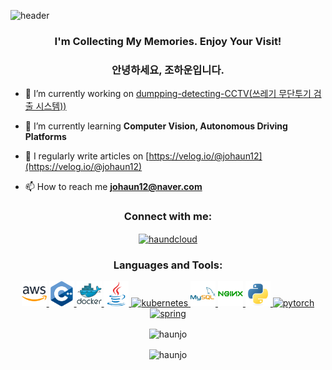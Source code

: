 ![header](https://capsule-render.vercel.app/api?type=Waving&color=auto&height=300&section=header&text=HaundCloud&fontSize=90)



<h3 align="center">I'm Collecting My Memories. Enjoy Your Visit!</h3>
<h3 align="center">안녕하세요, 조하운입니다.</h3>


- 🔭 I’m currently working on [dumpping-detecting-CCTV(쓰레기 무단투기 검출 시스템))](https://github.com/haunJo/dumping-detecting-CCTV)

- 🌱 I’m currently learning **Computer Vision, Autonomous Driving Platforms**

- 📝 I regularly write articles on [https://velog.io/@johaun12](https://velog.io/@johaun12)

- 📫 How to reach me **johaun12@naver.com**

<h3 align="center">Connect with me:</h3>
<p align="center">
<a href="https://instagram.com/haundcloud" target="blank"><img align="center" src="https://raw.githubusercontent.com/rahuldkjain/github-profile-readme-generator/master/src/images/icons/Social/instagram.svg" alt="haundcloud" height="30" width="40" /></a>
</p>

<h3 align="center">Languages and Tools:</h3>
<p align="center"> <a href="https://aws.amazon.com" target="_blank" rel="noreferrer"> <img src="https://raw.githubusercontent.com/devicons/devicon/master/icons/amazonwebservices/amazonwebservices-original-wordmark.svg" alt="aws" width="40" height="40"/> </a> <a href="https://www.w3schools.com/cpp/" target="_blank" rel="noreferrer"> <img src="https://raw.githubusercontent.com/devicons/devicon/master/icons/cplusplus/cplusplus-original.svg" alt="cplusplus" width="40" height="40"/> </a> <a href="https://www.docker.com/" target="_blank" rel="noreferrer"> <img src="https://raw.githubusercontent.com/devicons/devicon/master/icons/docker/docker-original-wordmark.svg" alt="docker" width="40" height="40"/> </a> <a href="https://www.java.com" target="_blank" rel="noreferrer"> <img src="https://raw.githubusercontent.com/devicons/devicon/master/icons/java/java-original.svg" alt="java" width="40" height="40"/> </a> <a href="https://kubernetes.io" target="_blank" rel="noreferrer"> <img src="https://www.vectorlogo.zone/logos/kubernetes/kubernetes-icon.svg" alt="kubernetes" width="40" height="40"/> </a> <a href="https://www.mysql.com/" target="_blank" rel="noreferrer"> <img src="https://raw.githubusercontent.com/devicons/devicon/master/icons/mysql/mysql-original-wordmark.svg" alt="mysql" width="40" height="40"/> </a> <a href="https://www.nginx.com" target="_blank" rel="noreferrer"> <img src="https://raw.githubusercontent.com/devicons/devicon/master/icons/nginx/nginx-original.svg" alt="nginx" width="40" height="40"/> </a> <a href="https://www.python.org" target="_blank" rel="noreferrer"> <img src="https://raw.githubusercontent.com/devicons/devicon/master/icons/python/python-original.svg" alt="python" width="40" height="40"/> </a> <a href="https://pytorch.org/" target="_blank" rel="noreferrer"> <img src="https://www.vectorlogo.zone/logos/pytorch/pytorch-icon.svg" alt="pytorch" width="40" height="40"/> </a> <a href="https://spring.io/" target="_blank" rel="noreferrer"> <img src="https://www.vectorlogo.zone/logos/springio/springio-icon.svg" alt="spring" width="40" height="40"/> </a> </p>

<div align="center">
<p><img align="center" src="https://github-readme-stats.vercel.app/api/top-langs?username=haunjo&show_icons=true&locale=en&layout=compact" alt="haunjo" /></p>

<p><img align="center" src="https://github-readme-stats.vercel.app/api?username=HaunJo&show_icons=true&theme=radical" alt="haunjo" /></p> </div>

